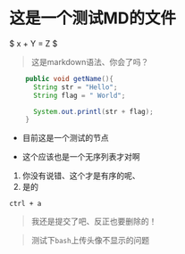这是一个测试MD的文件
=====================

$ x + Y = Z $

> 这是markdown语法、你会了吗？

```java
	public void getName(){
	  String str = "Hello";
	  String flag = " World";

	  System.out.printl(str + flag);
	}

```

- 目前这是一个测试的节点
+ 这个应该也是一个无序列表才对啊 

1. 你没有说错、这个才是有序的呢、
2. 是的

`ctrl + a`

> 我还是提交了吧、反正也要删除的！


> 测试下`bash`上传头像不显示的问题


